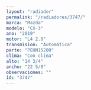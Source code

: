 ```yaml
---
layout: "radiador"
permalink: "/radiadores/3747/"
marca: "Mazda"
modelo: "CX-3"
ano: "2019"
motor: "L4 2.0"
transmision: "Automática"
parte: "PEHN15200"
clima: "Con clima"
alto: "14 3/4"
ancho: "22 5/8"
observaciones: ""
id: "3747"
---
```


